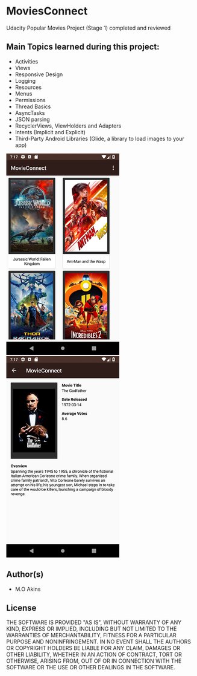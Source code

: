 # MoviesConnect
Udacity Popular Movies Project (Stage 1) completed and reviewed

## Main Topics learned during this project:

* Activities
* Views
* Responsive Design
* Logging
* Resources
* Menus
* Permissions
* Thread Basics
* AsyncTasks
* JSON parsing
* RecyclerViews, ViewHolders and Adapters
* Intents (Implicit and Explicit)
* Third-Party Android Libraries (Glide, a library to load images to your app)

![Gridview layout](https://github.com/osmakins/MoviesConnect/blob/master/app/src/gridlayout.png "Gridview layout")
![details layout](https://github.com/osmakins/MoviesConnect/blob/master/app/src/detailslayout.png "details layout")

## Author(s)
* M.O Akins

## License
THE SOFTWARE IS PROVIDED "AS IS", WITHOUT WARRANTY OF ANY KIND, EXPRESS OR IMPLIED, INCLUDING BUT NOT LIMITED TO THE WARRANTIES OF MERCHANTABILITY, FITNESS FOR A PARTICULAR PURPOSE AND NONINFRINGEMENT. IN NO EVENT SHALL THE AUTHORS OR COPYRIGHT HOLDERS BE LIABLE FOR ANY CLAIM, DAMAGES OR OTHER LIABILITY, WHETHER IN AN ACTION OF CONTRACT, TORT OR OTHERWISE, ARISING FROM, OUT OF OR IN CONNECTION WITH THE SOFTWARE OR THE USE OR OTHER DEALINGS IN THE SOFTWARE.
